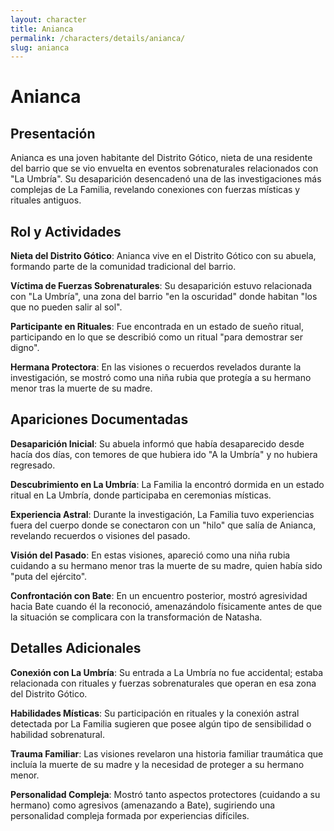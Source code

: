 ```yaml
---
layout: character
title: Anianca
permalink: /characters/details/anianca/
slug: anianca
---
```


# Anianca

## Presentación

Anianca es una joven habitante del Distrito Gótico, nieta de una residente del barrio que se vio envuelta en eventos sobrenaturales relacionados con "La Umbría". Su desaparición desencadenó una de las investigaciones más complejas de La Familia, revelando conexiones con fuerzas místicas y rituales antiguos.

## Rol y Actividades

**Nieta del Distrito Gótico**: Anianca vive en el Distrito Gótico con su abuela, formando parte de la comunidad tradicional del barrio.

**Víctima de Fuerzas Sobrenaturales**: Su desaparición estuvo relacionada con "La Umbría", una zona del barrio "en la oscuridad" donde habitan "los que no pueden salir al sol".

**Participante en Rituales**: Fue encontrada en un estado de sueño ritual, participando en lo que se describió como un ritual "para demostrar ser digno".

**Hermana Protectora**: En las visiones o recuerdos revelados durante la investigación, se mostró como una niña rubia que protegía a su hermano menor tras la muerte de su madre.

## Apariciones Documentadas

**Desaparición Inicial**: Su abuela informó que había desaparecido desde hacía dos días, con temores de que hubiera ido "A la Umbría" y no hubiera regresado.

**Descubrimiento en La Umbría**: La Familia la encontró dormida en un estado ritual en La Umbría, donde participaba en ceremonias místicas.

**Experiencia Astral**: Durante la investigación, La Familia tuvo experiencias fuera del cuerpo donde se conectaron con un "hilo" que salía de Anianca, revelando recuerdos o visiones del pasado.

**Visión del Pasado**: En estas visiones, apareció como una niña rubia cuidando a su hermano menor tras la muerte de su madre, quien había sido "puta del ejército".

**Confrontación con Bate**: En un encuentro posterior, mostró agresividad hacia Bate cuando él la reconoció, amenazándolo físicamente antes de que la situación se complicara con la transformación de Natasha.

## Detalles Adicionales

**Conexión con La Umbría**: Su entrada a La Umbría no fue accidental; estaba relacionada con rituales y fuerzas sobrenaturales que operan en esa zona del Distrito Gótico.

**Habilidades Místicas**: Su participación en rituales y la conexión astral detectada por La Familia sugieren que posee algún tipo de sensibilidad o habilidad sobrenatural.

**Trauma Familiar**: Las visiones revelaron una historia familiar traumática que incluía la muerte de su madre y la necesidad de proteger a su hermano menor.

**Personalidad Compleja**: Mostró tanto aspectos protectores (cuidando a su hermano) como agresivos (amenazando a Bate), sugiriendo una personalidad compleja formada por experiencias difíciles.